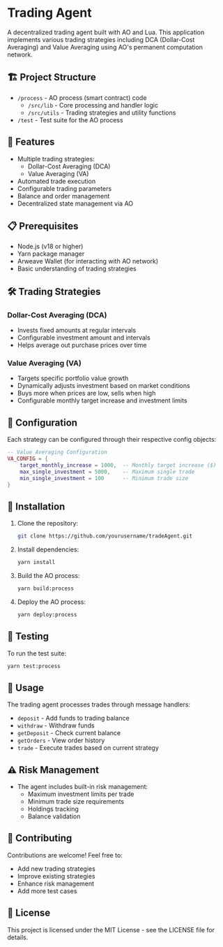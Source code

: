 # Trading Agent

A decentralized trading agent built with AO and Lua. This application implements various trading strategies including DCA (Dollar-Cost Averaging) and Value Averaging using AO's permanent computation network.

## 🏗️ Project Structure

- `/process` - AO process (smart contract) code
  - `/src/lib` - Core processing and handler logic
  - `/src/utils` - Trading strategies and utility functions
- `/test` - Test suite for the AO process

## 🚀 Features

- Multiple trading strategies:
  - Dollar-Cost Averaging (DCA)
  - Value Averaging (VA)
- Automated trade execution
- Configurable trading parameters
- Balance and order management
- Decentralized state management via AO

## 📋 Prerequisites

- Node.js (v18 or higher)
- Yarn package manager
- Arweave Wallet (for interacting with AO network)
- Basic understanding of trading strategies

## 🛠️ Trading Strategies

### Dollar-Cost Averaging (DCA)
- Invests fixed amounts at regular intervals
- Configurable investment amount and intervals
- Helps average out purchase prices over time

### Value Averaging (VA)
- Targets specific portfolio value growth
- Dynamically adjusts investment based on market conditions
- Buys more when prices are low, sells when high
- Configurable monthly target increase and investment limits

## 💼 Configuration

Each strategy can be configured through their respective config objects:

```lua
-- Value Averaging Configuration
VA_CONFIG = {
    target_monthly_increase = 1000,  -- Monthly target increase ($)
    max_single_investment = 5000,    -- Maximum single trade
    min_single_investment = 100      -- Minimum trade size
}
```

## 🔧 Installation

1. Clone the repository:
   ```bash
   git clone https://github.com/yourusername/tradeAgent.git
   ```

2. Install dependencies:
   ```bash
   yarn install
   ```

3. Build the AO process:
   ```bash
   yarn build:process
   ```

4. Deploy the AO process:
   ```bash
   yarn deploy:process
   ```

## 🧪 Testing

To run the test suite:
```bash
yarn test:process
```

## 📝 Usage

The trading agent processes trades through message handlers:

- `deposit` - Add funds to trading balance
- `withdraw` - Withdraw funds
- `getDeposit` - Check current balance
- `getOrders` - View order history
- `trade` - Execute trades based on current strategy

## ⚠️ Risk Management

- The agent includes built-in risk management:
  - Maximum investment limits per trade
  - Minimum trade size requirements
  - Holdings tracking
  - Balance validation

## 🤝 Contributing

Contributions are welcome! Feel free to:
- Add new trading strategies
- Improve existing strategies
- Enhance risk management
- Add more test cases

## 📜 License

This project is licensed under the MIT License - see the LICENSE file for details.
